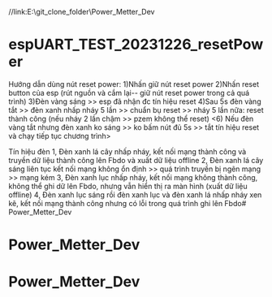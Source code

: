 //link:E:\git_clone_folder\Power_Metter_Dev
# espUART_TEST_20231226_resetPower
Hướng dẫn dùng nút reset power:
1)Nhấn giữ nút reset power
2)Nhấn reset button của esp (rút nguồn và cắm lại-- giữ nút reset power trong cả quá trình)
3)Đèn vàng sáng >> esp đã nhận đc tín hiệu reset
4)Sau 5s đèn vàng tắt >> đèn xanh nhấp nháy 5 lần >> chuẩn bụ reset >> nháy 5 lần nữa: reset thành công (nếu nháy 2 lần chậm >> pzem không thể reset)
<6) Nếu đèn vàng tắt nhưng đèn xanh ko sáng >> ko bấm nút đủ 5s >> tắt tín hiệu reset và chạy tiếp tục chương trình>

Tín hiệu đèn
1, Đèn xanh lá cây nhấp nháy, kết nối mạng thành công và truyền dữ liệu thành công lên Fbdo và xuất dữ liệu offline
2, Đèn xanh lá cây sáng liên tục kết nối mạng không ổn định >> quá trình truyền bị ngẽn mạng >> mạng kém
3, Đèn xanh lục nhấp nháy, kết nối mạng không thành công, không thể ghi dữ lên Fbdo, nhưng vẫn hiển thị ra màn hình (xuất dữ liệu offline)
4, Đèn xanh lục sáng rồi đèn xanh lục và đèn xanh lá nhấp nháy xen kẽ, kết nối mạng thành công nhưng có lỗi trong quá trình ghi lên Fbdo# Power_Metter_Dev
# Power_Metter_Dev
# Power_Metter_Dev
